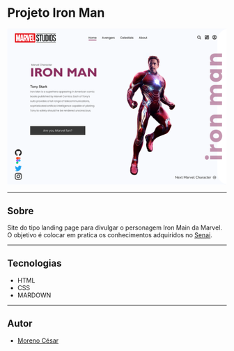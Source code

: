 # Projeto Iron Man

![](./img/DESKTOP.png)

---

## Sobre
Site do tipo landing page para divulgar o personagem Iron Main da Marvel.
O objetivo é colocar em pratica os conhecimentos adquiridos no [Senai](https://jandira.sp.senai.br/).

---

## Tecnologias
- HTML
- CSS
- MARDOWN

---

## Autor
- [Moreno César](https://github.com/Moreno1304)
